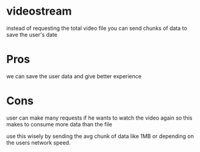 # videostream
instead of requesting the total video file you can send chunks of data to save the user's date 

# Pros
we can save the user data and give better experience

# Cons
user can make many requests if he wants to watch the video again so this makes to consume more data than the file

use this wisely by sending the avg chunk of data like 1MB or depending on the users network speed.
